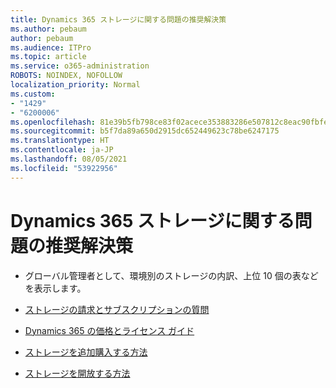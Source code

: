 ```yaml
---
title: Dynamics 365 ストレージに関する問題の推奨解決策
ms.author: pebaum
author: pebaum
ms.audience: ITPro
ms.topic: article
ms.service: o365-administration
ROBOTS: NOINDEX, NOFOLLOW
localization_priority: Normal
ms.custom:
- "1429"
- "6200006"
ms.openlocfilehash: 81e39b5fb798ce83f02acece353883286e507812c8eac90fbfe4e03316fa635e
ms.sourcegitcommit: b5f7da89a650d2915dc652449623c78be6247175
ms.translationtype: HT
ms.contentlocale: ja-JP
ms.lasthandoff: 08/05/2021
ms.locfileid: "53922956"
---
```

# <a name="recommend-solutions-for-dynamics-365-storage-issues"></a>Dynamics 365 ストレージに関する問題の推奨解決策

* グローバル管理者として、環境別のストレージの内訳、上位 10 個の表などを表示します。

* [ストレージの請求とサブスクリプションの質問](https://docs.microsoft.com/dynamics365/customer-engagement/admin/contact-information-microsoft-dynamics-365-online-billing-support)

* [Dynamics 365 の価格とライセンス ガイド](https://dynamics.microsoft.com/pricing/)

* [ストレージを追加購入する方法](https://docs.microsoft.com/dynamics365/customer-engagement/admin/manage-storage#add-storage-to-dynamics-365-online)

* [ストレージを開放する方法](https://docs.microsoft.com/dynamics365/customer-engagement/admin/free-storage-space)
